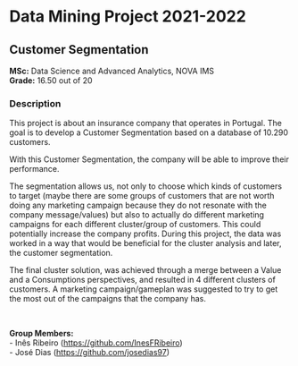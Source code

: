 # Data Mining Project 2021-2022
## Customer Segmentation  
   
**MSc:** Data Science and Advanced Analytics, NOVA IMS   
**Grade:** 16.50 out of 20  
   

### Description   

This project is about an insurance company that operates in Portugal.
The goal is to develop a Customer Segmentation based on a database of 10.290 customers.

With this Customer Segmentation, the company will be able to improve their performance. 

The segmentation allows us, not only to choose which kinds of customers to target (maybe there are some groups of customers that are not worth doing any marketing campaign because they do not resonate with the company message/values) but also to actually do different marketing campaigns for each different cluster/group of customers. This could potentially increase the company profits.
During this project, the data was worked in a way that would be beneficial for the cluster analysis and later, the customer segmentation.

The final cluster solution, was achieved through a merge between a Value and a Consumptions perspectives, and resulted in 4 different clusters of customers. A marketing campaign/gameplan was suggested to try to get the most out of the campaigns that the company has.    
     
<br>

**Group Members:**   
\- Inês Ribeiro (https://github.com/InesFRibeiro)   
\- José Dias (https://github.com/josedias97)
